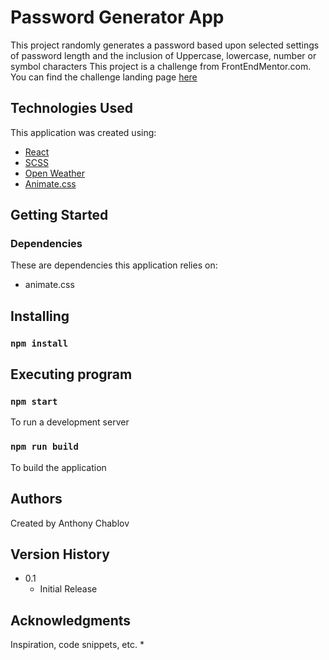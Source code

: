 # Password Generator App

This project randomly generates a password based upon selected settings of password length and the inclusion of Uppercase, lowercase, number or symbol characters
This project is a challenge from FrontEndMentor.com.  You can find the challenge landing page [here](https://www.frontendmentor.io/challenges/password-generator-app-Mr8CLycqjh
)
## Technologies Used
 
This application was created using: 
- [React](https://reactjs.org/) 
- [SCSS](https://sass-lang.com/documentation/syntax) 
- [Open Weather](https://openweathermap.org/api)
- [Animate.css](https://animate.style/)

## Getting Started
### Dependencies
These are dependencies this application relies on:
- animate.css

## Installing
### `npm install`


## Executing program
### `npm start` 
To run a development server
### `npm run build`
To build the application

## Authors

Created by Anthony Chablov

## Version History
* 0.1
    * Initial Release
    
## Acknowledgments
Inspiration, code snippets, etc.
* 
